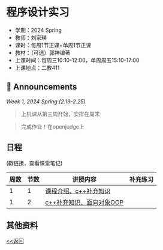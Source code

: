 # 程序设计实习

* 学期：2024 Spring
* 教师：刘家瑛
* 课时：每周1节正课+单周1节正课
* 教材：（可选）郭神编著
* 上课时间：每周三10:10-12:00，单周周五15:10-17:00
* 上课地点：二教411

## 📢 Announcements

*Week 1, 2024 Spring (2.19-2.25)*

> 上机课从第三周开始，安排在周末

> 完成作业！在openjudge上

## 日程
(戳链接，查看课堂笔记)

| 周数 |节数| 讲授内容 | 补充练习 |
| ---- |----| -------- | -------- |
|1|1|[课程介绍、c++补充知识](https://calvinxiaocao.github.io/courses/practice-of-programming/lec1.html)||
|1|2|[c++补充知识、面向对象OOP](https://calvinxiaocao.github.io/courses/practice-of-programming/lec2.html)||

## 其他资料

[<<返回](university_courses)